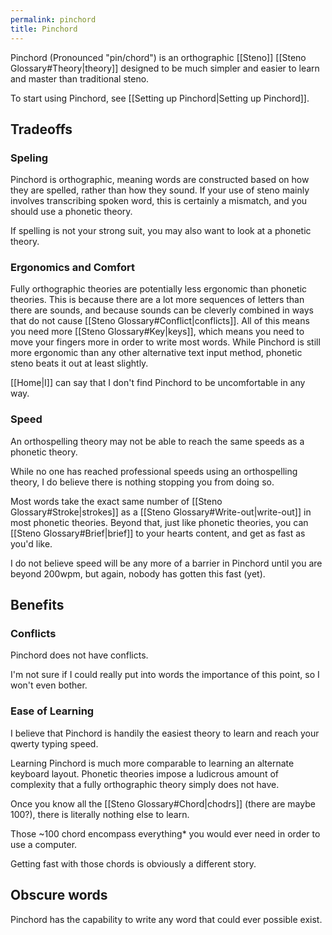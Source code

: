 ```yaml
---
permalink: pinchord
title: Pinchord
---
```


Pinchord (Pronounced "pin/chord") is an orthographic [[Steno]] [[Steno Glossary#Theory|theory]] designed to be much simpler and easier to learn and master than traditional steno.

To start using Pinchord, see [[Setting up Pinchord|Setting up Pinchord]].

## Tradeoffs

### Speling

Pinchord is orthographic, meaning words are constructed based on how they are spelled, rather than how they sound. If your use of steno mainly involves transcribing spoken word, this is certainly a mismatch, and you should use a phonetic theory.

If spelling is not your strong suit, you may also want to look at a phonetic theory.

### Ergonomics and Comfort

Fully orthographic theories are potentially less ergonomic than phonetic theories. This is because there are a lot more sequences of letters than there are sounds, and because sounds can be cleverly combined in ways that do not cause [[Steno Glossary#Conflict|conflicts]]. All of this means you need more [[Steno Glossary#Key|keys]], which means you need to move your fingers more in order to write most words. While Pinchord is still more ergonomic than any other alternative text input method, phonetic steno beats it out at least slightly.

[[Home|I]] can say that I don't find Pinchord to be uncomfortable in any way.

### Speed

An orthospelling theory may not be able to reach the same speeds as a phonetic theory.

While no one has reached professional speeds using an orthospelling theory, I do believe there is nothing stopping you from doing so.

Most words take the exact same number of [[Steno Glossary#Stroke|strokes]] as a [[Steno Glossary#Write-out|write-out]] in most phonetic theories. Beyond that, just like phonetic theories, you can [[Steno Glossary#Brief|brief]] to your hearts content, and get as fast as you'd like.

I do not believe speed will be any more of a barrier in Pinchord until you are beyond 200wpm, but again, nobody has gotten this fast (yet).

## Benefits

### Conflicts

Pinchord does not have conflicts.

I'm not sure if I could really put into words the importance of this point, so I won't even bother.

### Ease of Learning

I believe that Pinchord is handily the easiest theory to learn and reach your qwerty typing speed.

Learning Pinchord is much more comparable to learning an alternate keyboard layout. Phonetic theories impose a ludicrous amount of complexity that a fully orthographic theory simply does not have.

Once you know all the [[Steno Glossary#Chord|chodrs]] (there are maybe 100?), there is literally nothing else to learn.

Those ~100 chord encompass everything* you would ever need in order to use a computer.

Getting fast with those chords is obviously a different story.

## Obscure words

Pinchord has the capability to write any word that could ever possible exist.
